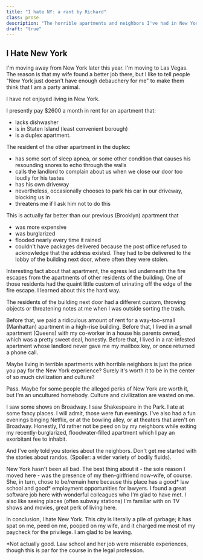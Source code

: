 ```yaml
---
title: "I hate NY: a rant by Richard"
class: prose
description: "The horrible apartments and neighbors I've had in New York."
draft: "true"
---
```


## I Hate New York

I'm moving away from New York later this year. I'm moving to Las Vegas. The reason is that my wife found a better job there, but I like to tell people "New York just doesn't have enough debauchery for me" to make them think that I am a party animal.

I have not enjoyed living in New York.

I presently pay $2600 a month in rent for an apartment that:

  * lacks dishwasher
  * is in Staten Island (least convenient borough)
  * is a duplex apartment.

The resident of the other apartment in the duplex:

  * has some sort of sleep apnea, or some other condition that causes his resounding snores to echo through the walls
  * calls the landlord to complain about us when we close our door too loudly for his tastes
  * has his own driveway
  * nevertheless, occasionally chooses to park his car in our driveway, blocking us in
  * threatens me if I ask him not to do this

This is actually far better than our previous (Brooklyn) apartment that

  * was more expensive
  * was burglarized
  * flooded nearly every time it rained
  * couldn't have packages delivered because the post office refused to acknowledge that the address existed. They had to be delivered to the lobby of the building next door, where often they were stolen.

Interesting fact about that apartment, the egress led underneath the fire escapes from the apartments of other residents of the building. One of those residents had the quaint little custom of urinating off the edge of the fire escape. I learned about this the hard way.

The residents of the building next door had a different custom, throwing objects or threatening notes at me when I was outside sorting the trash.

Before that, we paid a ridiculous amount of rent for a way-too-small (Manhattan) apartment in a high-rise building. Before that, I lived in a small apartment (Queens) with my co-worker in a house his parents owned, which was a pretty sweet deal, honestly. Before that, I lived in a rat-infested apartment whose landlord never gave me my mailbox key, or once returned a phone call. 

Maybe living in terrible apartments with horrible neighbors is just the price you pay for the New York experience? Surely it's worth it to be in the center of so much civilization and culture?

Pass. Maybe for some people the alleged perks of New York are worth it, but I'm an uncultured homebody. Culture and civilization are wasted on me.

I saw some shows on Broadway. I saw Shakespeare in the Park. I ate at some fancy places. I will admit, those were fun evenings. I've also had a fun evenings binging Netflix, or at the bowling alley, or at theaters that aren't on Broadway. Honestly, I'd rather not be peed on by my neighbors while exiting my recently-burglarized, floodwater-filled apartment which I pay an exorbitant fee to inhabit.

And I've only told you stories about the neighbors. Don't get me started with the stories about randos. (Spoiler: a wider variety of bodily fluids).

New York hasn't been all bad. The best thing about it - the sole reason I moved here - was the presence of my then-girlfriend now-wife, of course. She, in turn, chose to be/remain here because this place has a good* law school and good* employment opportunities for lawyers. I found a great software job here with wonderful colleagues who I'm glad to have met. I also like seeing places (often subway stations) I'm familiar with on TV shows and movies, great perk of living here.

In conclusion, I hate New York. This city is literally a pile of garbage; it has spat on me, peed on me, pooped on my wife, and it charged me most of my paycheck for the privilege. I am glad to be leaving.

*Not actually good. Law school and her job were miserable experiences, though this is par for the course in the legal profession.

